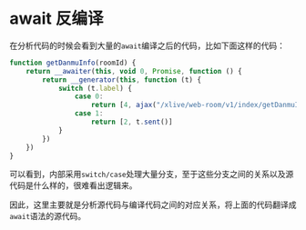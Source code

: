 # await 反编译

在分析代码的时候会看到大量的`await`编译之后的代码，比如下面这样的代码：

```js
function getDanmuInfo(roomId) {
    return __awaiter(this, void 0, Promise, function () {
        return __generator(this, function (t) {
            switch (t.label) {
                case 0:
                    return [4, ajax("/xlive/web-room/v1/index/getDanmuInfo?id=" + roomId + "&type=0")];
                case 1:
                    return [2, t.sent()]
            }
        })
    })
}
```

可以看到，内部采用`switch/case`处理大量分支，至于这些分支之间的关系以及源代码是什么样的，很难看出逻辑来。

因此，这里主要就是分析源代码与编译代码之间的对应关系，将上面的代码翻译成`await`语法的源代码。
